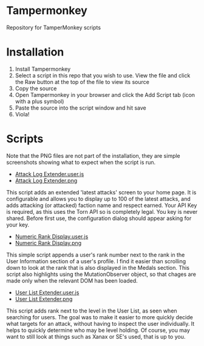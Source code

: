 # Tampermonkey
Repository for TamperMonkey scripts

# Installation

1. Install Tampermonkey
2. Select a script in this repo that you wish to use. View the file and click the Raw button at the top of the file to view its source
3. Copy the source
4. Open Tampermonkey in your browser and click the Add Script tab (icon with a plus symbol)
5. Paste the source into the script window and hit save
6. Viola!

# Scripts 

Note that the PNG files are not part of the installation, they are simple screenshots showing what to expect when the script is run.

- [Attack Log Extender.user.js](https://github.com/edlau2/Tampermonkey/blob/master/Attack%20Log%20Extender.user.js)
- [Attack Log Extender.png](https://github.com/edlau2/Tampermonkey/blob/master/Attack%20Log%20Extender.png)

This script adds an extended 'latest attacks' screen to your home page. It is configurable and allows you to display up to 100 of the latest attacks, and adds attacking (or attacked) faction name and respect earned. Your API Key is required, as this uses the Torn API so is completely legal. You key is never shared. Before first use, the configuration dialog should appear asking for your key.

- [Numeric Rank Display.user.js](https://github.com/edlau2/Tampermonkey/blob/master/Numeric%20Rank%20Display.user.js)
- [Numeric Rank Display.png](https://github.com/edlau2/Tampermonkey/blob/master/Numeric%20Rank%20Display.png)

This simple script appends a user's rank number next to the rank in the User Information section of a user's profile. I find it easier than scrolling down to look at the rank that is also displayed in the Medals section. This script also highlights using the MutationObserver object, so that chages are made only when the relevant DOM has been loaded.

- [User List Extender.user.js](https://github.com/edlau2/Tampermonkey/blob/master/User%20List%20Extender.user.js)
- [User List Extender.png](https://github.com/edlau2/Tampermonkey/blob/master/User%20List%20Extender.png)

This script adds rank next to the level in the User List, as seen when searching for users. The goal was to make it easier to more quickly decide what targets for an attack, without having to inspect the user individually. It helps to quickly determine who may be level holding. Of course, you may want to still look at things such as Xanax or SE's used, that is up to you.

